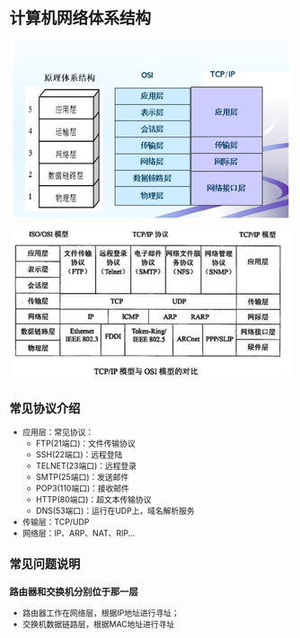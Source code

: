 # 计算机网络体系结构

![img](images/V4Awz.png)

![img](images/V4w0o-1615082822466.png)

## 常见协议介绍

- 应用层：常见协议：
  - FTP(21端口)：文件传输协议
  - SSH(22端口)：远程登陆
  - TELNET(23端口)：远程登录
  - SMTP(25端口)：发送邮件
  - POP3(110端口)：接收邮件
  - HTTP(80端口)：超文本传输协议
  - DNS(53端口)：运行在UDP上，域名解析服务
- 传输层：TCP/UDP
- 网络层：IP、ARP、NAT、RIP...

## 常见问题说明

### 路由器和交换机分别位于那一层

- 路由器工作在网络层，根据IP地址进行寻址；
- 交换机数据链路层，根据MAC地址进行寻址





